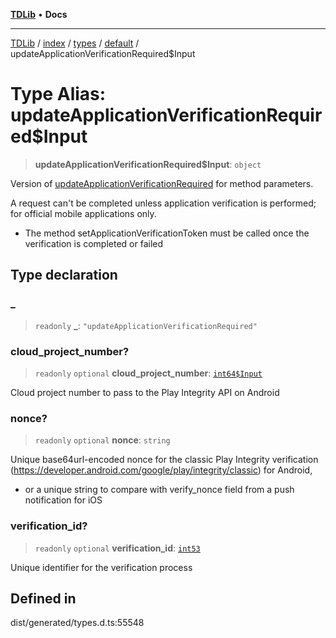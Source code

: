 [**TDLib**](../../../../../../README.md) • **Docs**

***

[TDLib](../../../../../../modules.md) / [index](../../../../../README.md) / [types](../../../README.md) / [default](../README.md) / updateApplicationVerificationRequired$Input

# Type Alias: updateApplicationVerificationRequired$Input

> **updateApplicationVerificationRequired$Input**: `object`

Version of [updateApplicationVerificationRequired](updateApplicationVerificationRequired.md) for method parameters.

A request can't be completed unless application verification is performed; for official mobile applications only.

- The method setApplicationVerificationToken must be called once the verification is completed or failed

## Type declaration

### \_

> `readonly` **\_**: `"updateApplicationVerificationRequired"`

### cloud\_project\_number?

> `readonly` `optional` **cloud\_project\_number**: [`int64$Input`](int64$Input-1.md)

Cloud project number to pass to the Play Integrity API on Android

### nonce?

> `readonly` `optional` **nonce**: `string`

Unique base64url-encoded nonce for the classic Play Integrity verification (https://developer.android.com/google/play/integrity/classic) for Android,

- or a unique string to compare with verify_nonce field from a push notification for iOS

### verification\_id?

> `readonly` `optional` **verification\_id**: [`int53`](int53-1.md)

Unique identifier for the verification process

## Defined in

dist/generated/types.d.ts:55548
